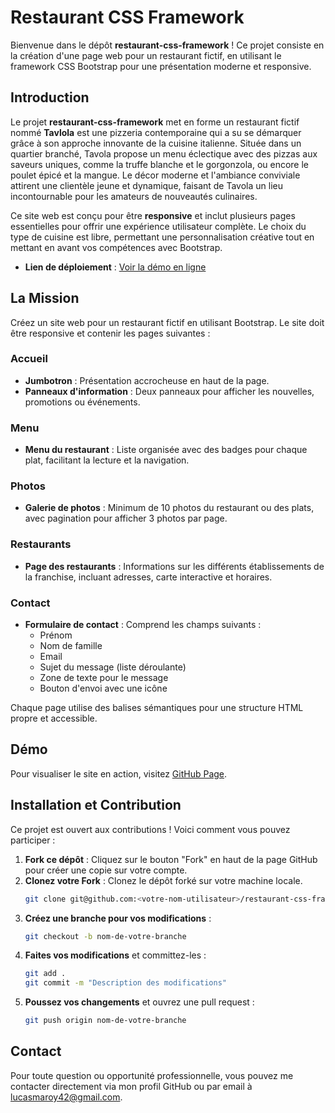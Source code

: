 # Restaurant CSS Framework

Bienvenue dans le dépôt **restaurant-css-framework** ! Ce projet consiste en la création d'une page web pour un restaurant fictif, en utilisant le framework CSS Bootstrap pour une présentation moderne et responsive.

## Introduction

Le projet **restaurant-css-framework** met en forme un restaurant fictif nommé **Tavlola** est une pizzeria contemporaine qui a su se démarquer grâce à son approche innovante de la cuisine italienne. Située dans un quartier branché, Tavola propose un menu éclectique avec des pizzas aux saveurs uniques, comme la truffe blanche et le gorgonzola, ou encore le poulet épicé et la mangue. Le décor moderne et l'ambiance conviviale attirent une clientèle jeune et dynamique, faisant de Tavola un lieu incontournable pour les amateurs de nouveautés culinaires.

Ce site web est conçu pour être **responsive** et inclut plusieurs pages essentielles pour offrir une expérience utilisateur complète. Le choix du type de cuisine est libre, permettant une personnalisation créative tout en mettant en avant vos compétences avec Bootstrap.

- **Lien de déploiement** : [Voir la démo en ligne](https://lumar-ux.github.io/restaurant-css-framework/)

## La Mission

Créez un site web pour un restaurant fictif en utilisant Bootstrap. Le site doit être responsive et contenir les pages suivantes :

### Accueil

- **Jumbotron** : Présentation accrocheuse en haut de la page.
- **Panneaux d'information** : Deux panneaux pour afficher les nouvelles, promotions ou événements.

### Menu

- **Menu du restaurant** : Liste organisée avec des badges pour chaque plat, facilitant la lecture et la navigation.

### Photos

- **Galerie de photos** : Minimum de 10 photos du restaurant ou des plats, avec pagination pour afficher 3 photos par page.

### Restaurants

- **Page des restaurants** : Informations sur les différents établissements de la franchise, incluant adresses, carte interactive et horaires.

### Contact

- **Formulaire de contact** : Comprend les champs suivants :
  - Prénom
  - Nom de famille
  - Email
  - Sujet du message (liste déroulante)
  - Zone de texte pour le message
  - Bouton d'envoi avec une icône

Chaque page utilise des balises sémantiques pour une structure HTML propre et accessible.

## Démo

Pour visualiser le site en action, visitez [GitHub Page](https://lumar-ux.github.io/restaurant-css-framework/).

## Installation et Contribution

Ce projet est ouvert aux contributions ! Voici comment vous pouvez participer :

1. **Fork ce dépôt** : Cliquez sur le bouton "Fork" en haut de la page GitHub pour créer une copie sur votre compte.
2. **Clonez votre Fork** : Clonez le dépôt forké sur votre machine locale.
   ```bash
   git clone git@github.com:<votre-nom-utilisateur>/restaurant-css-framework.git
   ```
3. **Créez une branche pour vos modifications** :
   ```bash
   git checkout -b nom-de-votre-branche
   ```
4. **Faites vos modifications** et committez-les :
   ```bash
   git add .
   git commit -m "Description des modifications"
   ```
5. **Poussez vos changements** et ouvrez une pull request :
   ```bash
   git push origin nom-de-votre-branche
   ```

## Contact

Pour toute question ou opportunité professionnelle, vous pouvez me contacter directement via mon profil GitHub ou par email à [lucasmaroy42@gmail.com](mailto:lucasmaroy42@gmail.com).
